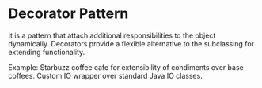 # Decorator Pattern
It is a pattern that attach additional responsibilities to the object dynamically. Decorators provide a flexible alternative to the subclassing for extending functionality.

Example: Starbuzz coffee cafe for extensibility of condiments over base coffees.
         Custom IO wrapper over standard Java IO classes.

